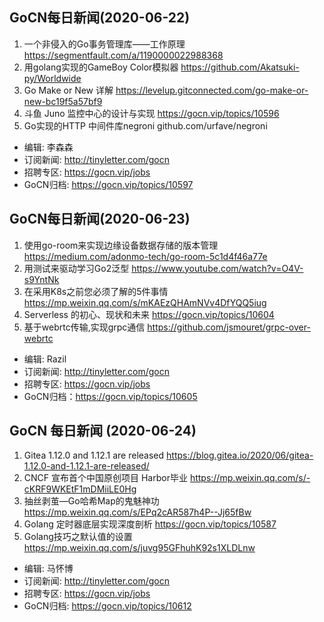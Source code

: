 ## GoCN每日新闻(2020-06-22)

1. 一个非侵入的Go事务管理库——工作原理 https://segmentfault.com/a/1190000022988368
2. 用golang实现的GameBoy Color模拟器 https://github.com/Akatsuki-py/Worldwide
3. Go Make or New 详解 https://levelup.gitconnected.com/go-make-or-new-bc19f5a57bf9
4. 斗鱼 Juno 监控中心的设计与实现 https://gocn.vip/topics/10596
5. Go实现的HTTP 中间件库negroni github.com/urfave/negroni

* 编辑: 李森森
* 订阅新闻: http://tinyletter.com/gocn
* 招聘专区: https://gocn.vip/jobs
* GoCN归档: https://gocn.vip/topics/10597

## GoCN每日新闻(2020-06-23)

1. 使用go-room来实现边缘设备数据存储的版本管理 https://medium.com/adonmo-tech/go-room-5c1d4f46a77e
2. 用测试来驱动学习Go2泛型 https://www.youtube.com/watch?v=O4V-s9YntNk
3. 在采用K8s之前您必须了解的5件事情 https://mp.weixin.qq.com/s/mKAEzQHAmNVv4DfYQQ5iug
4. Serverless 的初心、现状和未来 https://gocn.vip/topics/10604
5. 基于webrtc传输,实现grpc通信 https://github.com/jsmouret/grpc-over-webrtc

* 编辑: Razil
* 订阅新闻: http://tinyletter.com/gocn
* 招聘专区: https://gocn.vip/jobs
* GoCN归档：https://gocn.vip/topics/10605

## GoCN 每日新闻 (2020-06-24)

1. Gitea 1.12.0 and 1.12.1 are released https://blog.gitea.io/2020/06/gitea-1.12.0-and-1.12.1-are-released/
2. CNCF 宣布首个中国原创项目 Harbor毕业 https://mp.weixin.qq.com/s/-cKRF9WKEtF1mDMiiLE0Hg
3. 抽丝剥茧—Go哈希Map的鬼魅神功 https://mp.weixin.qq.com/s/EPq2cAR587h4P--Jj65fBw
4. Golang 定时器底层实现深度剖析 https://gocn.vip/topics/10587
5. Golang技巧之默认值的设置 https://mp.weixin.qq.com/s/juvg95GFhuhK92s1XLDLnw


* 编辑: 马怀博
* 订阅新闻: http://tinyletter.com/gocn
* 招聘专区: https://gocn.vip/jobs
* GoCN归档: https://gocn.vip/topics/10612
